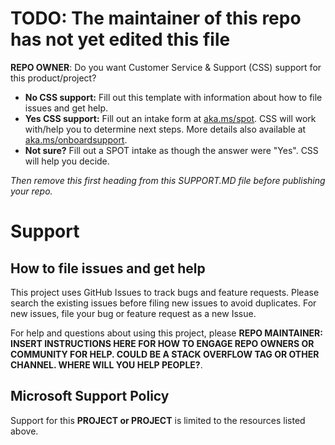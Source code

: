 # TODO: The maintainer of this repo has not yet edited this file

**REPO OWNER**: Do you want Customer Service & Support (CSS) support for this product/project?

- **No CSS support:** Fill out this template with information about how to file issues and get help.
- **Yes CSS support:** Fill out an intake form at [aka.ms/spot](https://aka.ms/spot). CSS will work with/help you to determine next steps. More details also available at [aka.ms/onboardsupport](https://aka.ms/onboardsupport).
- **Not sure?** Fill out a SPOT intake as though the answer were "Yes". CSS will help you decide.

*Then remove this first heading from this SUPPORT.MD file before publishing your repo.*

# Support

## How to file issues and get help  

This project uses GitHub Issues to track bugs and feature requests. Please search the existing 
issues before filing new issues to avoid duplicates.  For new issues, file your bug or 
feature request as a new Issue.

For help and questions about using this project, please **REPO MAINTAINER: INSERT INSTRUCTIONS HERE 
FOR HOW TO ENGAGE REPO OWNERS OR COMMUNITY FOR HELP. COULD BE A STACK OVERFLOW TAG OR OTHER
CHANNEL. WHERE WILL YOU HELP PEOPLE?**.

## Microsoft Support Policy  

Support for this **PROJECT or PROJECT** is limited to the resources listed above.
